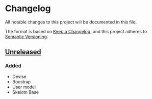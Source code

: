 # Changelog

All notable changes to this project will be documented in this file.

The format is based on [Keep a Changelog](https://keepachangelog.com/en/1.0.0/),
and this project adheres to [Semantic Versioning](https://semver.org/spec/v2.0.0.html).

## [Unreleased]

### Added

- Devise
- Boostrap
- User model
- Skelotn Base


[unreleased]: https://github.com/FireServiceRota/giovanni-mini-fsr/compare/main...HEAD
